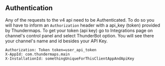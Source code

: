## Authentication
Any of the requests to the v4 api need to be Authenticated.
To do so you will have to inform an `Authorization` header with a api_key (token)
provided by Thundermaps. To get your token (api key) go to Integrations page on channel's control panel and select ThunderBot option. You will see there your channel's name and id besides your API Key.

```
Authorization: Token token=user_api_token
X-AppId: com.thundermaps.main
X-InstallationId: somethingUniqueForThisClientAppAndApiKey
```
